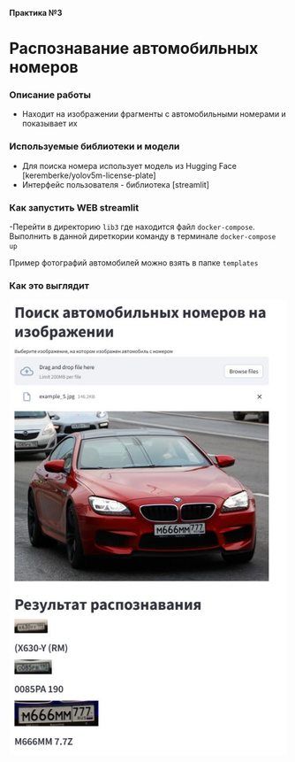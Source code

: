 **Практика №3**
# Распознавание автомобильных номеров
### Описание работы
- Находит на изображении фрагменты с автомобильными номерами и показывает их
### Используемые библиотеки и модели
- Для поиска номера использует модель из Hugging Face [keremberke/yolov5m-license-plate]
- Интерфейс пользователя - библиотека [streamlit]

### Как запустить WEB streamlit
-Перейти в директорию `lib3` где находится файл `docker-compose`. Выполнить в данной диреткории команду в терминале `docker-compose up`

Пример фотографий автомобилей можно взять в папке `templates`
### Как это выглядит
![screen1](https://github.com/kcherenkovv/MLOps_hw/blob/main/lib3_1/example/scr1.jpg)
